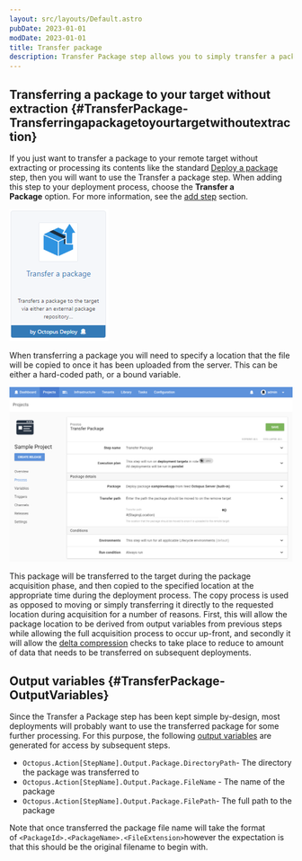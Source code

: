 ```yaml
---
layout: src/layouts/Default.astro
pubDate: 2023-01-01
modDate: 2023-01-01
title: Transfer package
description: Transfer Package step allows you to simply transfer a package to your deployment target without extracting it.
---
```


## Transferring a package to your target without extraction {#TransferPackage-Transferringapackagetoyourtargetwithoutextraction}

If you just want to transfer a package to your remote target without extracting or processing its contents like the standard [Deploy a package](/docs/deployments/packages/) step, then you will want to use the Transfer a package step. When adding this step to your deployment process, choose the **Transfer a Package** option. For more information, see the [add step](/docs/projects/steps/) section.

![](/docs/deployments/packages/images/5866194.png "width=500")

When transferring a package you will need to specify a location that the file will be copied to once it has been uploaded from the server. This can be either a hard-coded path, or a bound variable.

![](/docs/deployments/packages/images/5866214.png "width=500")

This package will be transferred to the target during the package acquisition phase, and then copied to the specified location at the appropriate time during the deployment process. The copy process is used as opposed to moving or simply transferring it directly to the requested location during acquisition for a number of reasons. First, this will allow the package location to be derived from output variables from previous steps while allowing the full acquisition process to occur up-front, and secondly it will allow the [delta compression](/docs/deployments/packages/delta-compression-for-package-transfers/) checks to take place to reduce to amount of data that needs to be transferred on subsequent deployments.

## Output variables {#TransferPackage-OutputVariables}

Since the Transfer a Package step has been kept simple by-design, most deployments will probably want to use the transferred package for some further processing. For this purpose, the following [output variables](/docs/projects/variables/output-variables/) are generated for access by subsequent steps.

- `Octopus.Action[StepName].Output.Package.DirectoryPath`- The directory the package was transferred to
- `Octopus.Action[StepName].Output.Package.FileName` - The name of the package
- `Octopus.Action[StepName].Output.Package.FilePath`- The full path to the package

Note that once transferred the package file name will take the format of `<PackageId>.<PackageName>.<FileExtension>`however the expectation is that this should be the original filename to begin with.
